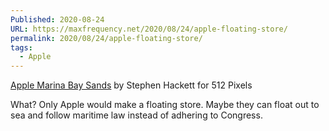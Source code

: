 ```yaml
---
Published: 2020-08-24
URL: https://maxfrequency.net/2020/08/24/apple-floating-store/
permalink: 2020/08/24/apple-floating-store/
tags:
  - Apple
---
```

[Apple Marina Bay Sands](https://512pixels.net/2020/08/apple-marina-bay-sands/) by Stephen Hackett for 512 Pixels

What? Only Apple would make a floating store. Maybe they can float out to sea and follow maritime law instead of adhering to Congress.